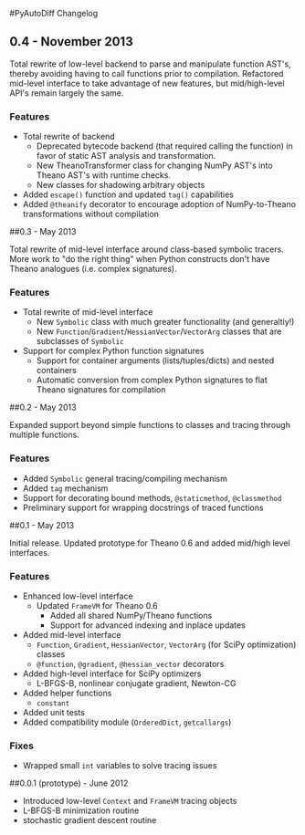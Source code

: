 #PyAutoDiff Changelog

## 0.4 - November 2013

Total rewrite of low-level backend to parse and manipulate function AST's, thereby avoiding having to call functions prior to compilation. Refactored mid-level interface to take advantage of new features, but mid/high-level API's remain largely the same.

### Features

- Total rewrite of backend
    - Deprecated bytecode backend (that required calling the function) in favor of static AST analysis and transformation.
    - New TheanoTransformer class for changing NumPy AST's into Theano AST's with runtime checks.
    - New classes for shadowing arbitrary objects
- Added `escape()` function and updated `tag()` capabilities
- Added `@theanify` decorator to encourage adoption of NumPy-to-Theano transformations without compilation



##0.3 - May 2013

Total rewrite of mid-level interface around class-based symbolic tracers. More work to "do the right thing" when Python constructs don't have Theano analogues (i.e. complex signatures).

### Features

- Total rewrite of mid-level interface
    - New `Symbolic` class with much greater functionality (and generaltiy!)
    - New `Function`/`Gradient`/`HessianVector`/`VectorArg` classes that are subclasses of `Symbolic`
- Support for complex Python function signatures
    - Support for container arguments (lists/tuples/dicts) and nested containers
    - Automatic conversion from complex Python signatures to flat Theano signatures for compilation

##0.2 - May 2013

Expanded support beyond simple functions to classes and tracing through multiple functions.

### Features

- Added `Symbolic` general tracing/compiling mechanism
- Added `tag` mechanism
- Support for decorating bound methods, `@staticmethod`, `@classmethod`
- Preliminary support for wrapping docstrings of traced functions



##0.1 - May 2013

Initial release. Updated prototype for Theano 0.6 and added mid/high level interfaces.

### Features

- Enhanced low-level interface
    - Updated `FrameVM` for Theano 0.6
        - Added all shared NumPy/Theano functions
        - Support for advanced indexing and inplace updates
- Added mid-level interface
    - `Function`, `Gradient`, `HessianVector`, `VectorArg` (for SciPy optimization) classes
    - `@function`, `@gradient`, `@hessian_vector` decorators
- Added high-level interface for SciPy optimizers
    - L-BFGS-B, nonlinear conjugate gradient, Newton-CG
- Added helper functions
    - `constant`
- Added unit tests
- Added compatibility module (`OrderedDict`, `getcallargs`)

### Fixes

- Wrapped small `int` variables to solve tracing issues



##0.0.1 (prototype) - June 2012
- Introduced low-level `Context` and `FrameVM` tracing objects
- L-BFGS-B minimization routine
- stochastic gradient descent routine
